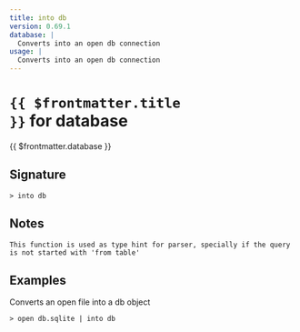 ```yaml
---
title: into db
version: 0.69.1
database: |
  Converts into an open db connection
usage: |
  Converts into an open db connection
---
```


# <code>{{ $frontmatter.title }}</code> for database

<div style='white-space: pre-wrap;margin-top: 10px'>{{ $frontmatter.database }}</div>

## Signature

```> into db ```

## Notes
```text
This function is used as type hint for parser, specially if the query is not started with 'from table'
```
## Examples

Converts an open file into a db object
```shell
> open db.sqlite | into db
```
